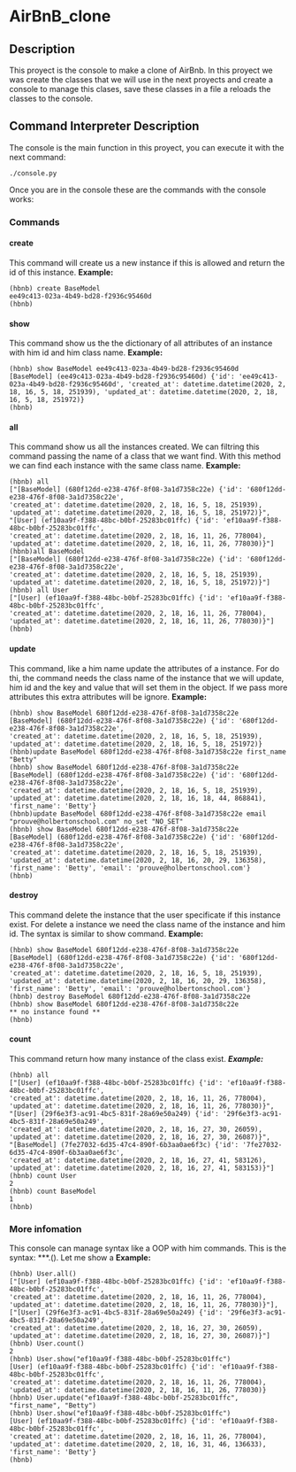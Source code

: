 # AirBnB_clone

## Description
This proyect is the console to make a clone of AirBnb. In this proyect we was create the classes that we will use in the next proyects and create a console to manage this clases, save these classes in a file a reloads the classes to the console.

## Command Interpreter Description
The console is the main function in this proyect, you can execute it with the next command:
```
./console.py
```
Once you are in the console these are the commands with the console works:
### Commands
#### create
This command will create us a new instance if this is allowed and return the id of this instance.
**Example:**
```
(hbnb) create BaseModel
ee49c413-023a-4b49-bd28-f2936c95460d
(hbnb)
```
#### show
This command show us the the dictionary of all attributes of an instance with him id and him class name. **Example:**
```
(hbnb) show BaseModel ee49c413-023a-4b49-bd28-f2936c95460d
[BaseModel] (ee49c413-023a-4b49-bd28-f2936c95460d) {'id': 'ee49c413-023a-4b49-bd28-f2936c95460d', 'created_at': datetime.datetime(2020, 2, 18, 16, 5, 18, 251939), 'updated_at': datetime.datetime(2020, 2, 18, 16, 5, 18, 251972)}
(hbnb)
```
#### all
This command show us all the instances created. We can filtring this command passing the name of a class that we want find. With this method we can find each instance with the same class name. **Example:**
```
(hbnb) all
["[BaseModel] (680f12dd-e238-476f-8f08-3a1d7358c22e) {'id': '680f12dd-e238-476f-8f08-3a1d7358c22e',
'created_at': datetime.datetime(2020, 2, 18, 16, 5, 18, 251939),
'updated_at': datetime.datetime(2020, 2, 18, 16, 5, 18, 251972)}",
"[User] (ef10aa9f-f388-48bc-b0bf-25283bc01ffc) {'id': 'ef10aa9f-f388-48bc-b0bf-25283bc01ffc',
'created_at': datetime.datetime(2020, 2, 18, 16, 11, 26, 778004),
'updated_at': datetime.datetime(2020, 2, 18, 16, 11, 26, 778030)}"]
(hbnb)all BaseModel
["[BaseModel] (680f12dd-e238-476f-8f08-3a1d7358c22e) {'id': '680f12dd-e238-476f-8f08-3a1d7358c22e',
'created_at': datetime.datetime(2020, 2, 18, 16, 5, 18, 251939),
'updated_at': datetime.datetime(2020, 2, 18, 16, 5, 18, 251972)}"]
(hbnb) all User
["[User] (ef10aa9f-f388-48bc-b0bf-25283bc01ffc) {'id': 'ef10aa9f-f388-48bc-b0bf-25283bc01ffc',
'created_at': datetime.datetime(2020, 2, 18, 16, 11, 26, 778004),
'updated_at': datetime.datetime(2020, 2, 18, 16, 11, 26, 778030)}"]
(hbnb)
```
#### update
This command, like a him name update the attributes of a instance. For do thi, the command needs the class name of the instance that we will update, him id and the key and value that will set them in the object. If we pass more attributes this extra attributes will be ignore. **Example:**
```
(hbnb) show BaseModel 680f12dd-e238-476f-8f08-3a1d7358c22e
[BaseModel] (680f12dd-e238-476f-8f08-3a1d7358c22e) {'id': '680f12dd-e238-476f-8f08-3a1d7358c22e',
'created_at': datetime.datetime(2020, 2, 18, 16, 5, 18, 251939),
'updated_at': datetime.datetime(2020, 2, 18, 16, 5, 18, 251972)}
(hbnb)update BaseModel 680f12dd-e238-476f-8f08-3a1d7358c22e first_name "Betty"
(hbnb) show BaseModel 680f12dd-e238-476f-8f08-3a1d7358c22e
[BaseModel] (680f12dd-e238-476f-8f08-3a1d7358c22e) {'id': '680f12dd-e238-476f-8f08-3a1d7358c22e',
'created_at': datetime.datetime(2020, 2, 18, 16, 5, 18, 251939),
'updated_at': datetime.datetime(2020, 2, 18, 16, 18, 44, 868841),
'first_name': 'Betty'}
(hbnb)update BaseModel 680f12dd-e238-476f-8f08-3a1d7358c22e email "prouve@holbertonschool.com" no_set "NO_SET"
(hbnb) show BaseModel 680f12dd-e238-476f-8f08-3a1d7358c22e
[BaseModel] (680f12dd-e238-476f-8f08-3a1d7358c22e) {'id': '680f12dd-e238-476f-8f08-3a1d7358c22e',
'created_at': datetime.datetime(2020, 2, 18, 16, 5, 18, 251939),
'updated_at': datetime.datetime(2020, 2, 18, 16, 20, 29, 136358),
'first_name': 'Betty', 'email': 'prouve@holbertonschool.com'}
(hbnb)
```
#### destroy
This command delete the instance that the user specificate if this instance exist. For delete a instance we need the class name of the instance and him id. The syntax is similar to show command. **Example:**
```
(hbnb) show BaseModel 680f12dd-e238-476f-8f08-3a1d7358c22e
[BaseModel] (680f12dd-e238-476f-8f08-3a1d7358c22e) {'id': '680f12dd-e238-476f-8f08-3a1d7358c22e',
'created_at': datetime.datetime(2020, 2, 18, 16, 5, 18, 251939),
'updated_at': datetime.datetime(2020, 2, 18, 16, 20, 29, 136358),
'first_name': 'Betty', 'email': 'prouve@holbertonschool.com'}
(hbnb) destroy BaseModel 680f12dd-e238-476f-8f08-3a1d7358c22e
(hbnb) show BaseModel 680f12dd-e238-476f-8f08-3a1d7358c22e
** no instance found **
(hbnb)
```
#### count
This command return how many instance of the class exist. ***Example:***
```
(hbnb) all
["[User] (ef10aa9f-f388-48bc-b0bf-25283bc01ffc) {'id': 'ef10aa9f-f388-48bc-b0bf-25283bc01ffc',
'created_at': datetime.datetime(2020, 2, 18, 16, 11, 26, 778004),
'updated_at': datetime.datetime(2020, 2, 18, 16, 11, 26, 778030)}",
"[User] (29f6e3f3-ac91-4bc5-831f-28a69e50a249) {'id': '29f6e3f3-ac91-4bc5-831f-28a69e50a249',
'created_at': datetime.datetime(2020, 2, 18, 16, 27, 30, 26059),
'updated_at': datetime.datetime(2020, 2, 18, 16, 27, 30, 26087)}",
"[BaseModel] (7fe27032-6d35-47c4-890f-6b3aa0ae6f3c) {'id': '7fe27032-6d35-47c4-890f-6b3aa0ae6f3c',
'created_at': datetime.datetime(2020, 2, 18, 16, 27, 41, 583126),
'updated_at': datetime.datetime(2020, 2, 18, 16, 27, 41, 583153)}"]
(hbnb) count User
2
(hbnb) count BaseModel
1
(hbnb)
```

### More infomation
This console can manage syntax like a OOP with him commands. This is the syntax: ***<ClassName>.<Command>(). Let me show a **Example:**
```
(hbnb) User.all()
["[User] (ef10aa9f-f388-48bc-b0bf-25283bc01ffc) {'id': 'ef10aa9f-f388-48bc-b0bf-25283bc01ffc',
'created_at': datetime.datetime(2020, 2, 18, 16, 11, 26, 778004),
'updated_at': datetime.datetime(2020, 2, 18, 16, 11, 26, 778030)}"],
["[User] (29f6e3f3-ac91-4bc5-831f-28a69e50a249) {'id': '29f6e3f3-ac91-4bc5-831f-28a69e50a249',
'created_at': datetime.datetime(2020, 2, 18, 16, 27, 30, 26059),
'updated_at': datetime.datetime(2020, 2, 18, 16, 27, 30, 26087)}"]
(hbnb) User.count()
2
(hbnb) User.show("ef10aa9f-f388-48bc-b0bf-25283bc01ffc")
[User] (ef10aa9f-f388-48bc-b0bf-25283bc01ffc) {'id': 'ef10aa9f-f388-48bc-b0bf-25283bc01ffc',
'created_at': datetime.datetime(2020, 2, 18, 16, 11, 26, 778004),
'updated_at': datetime.datetime(2020, 2, 18, 16, 11, 26, 778030)}
(hbnb) User.update("ef10aa9f-f388-48bc-b0bf-25283bc01ffc", "first_name", "Betty")
(hbnb) User.show("ef10aa9f-f388-48bc-b0bf-25283bc01ffc")
[User] (ef10aa9f-f388-48bc-b0bf-25283bc01ffc) {'id': 'ef10aa9f-f388-48bc-b0bf-25283bc01ffc',
'created_at': datetime.datetime(2020, 2, 18, 16, 11, 26, 778004),
'updated_at': datetime.datetime(2020, 2, 18, 16, 31, 46, 136633), 'first_name': 'Betty'}
(hbnb)
```
